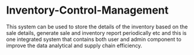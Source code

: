# Inventory-Control-Management
This system can be used to store the details of the inventory based on the sale  details, generate sale and inventory report periodically etc and this is one integrated system that  contains both user and admin component to improve the data analytical and supply chain efficiency.
